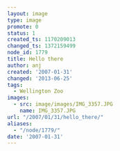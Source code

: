 ```yaml
---
layout: image
type: image
promote: 0
status: 1
created_ts: 1170209013
changed_ts: 1372159499
node_id: 1779
title: Hello there
author: anj
created: '2007-01-31'
changed: '2013-06-25'
tags:
  - Wellington Zoo
images:
  - src: image/images/IMG_3357.JPG
    name: IMG_3357.JPG
url: "/2007/01/31/hello_there/"
aliases:
  - "/node/1779/"
date: '2007-01-31'
---
```



